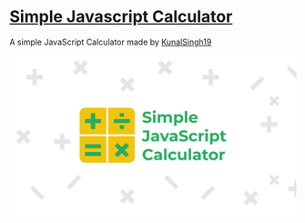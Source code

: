 # [Simple Javascript Calculator](https://KunalSingh19.github.io/Java-Calculator) 

A simple JavaScript Calculator made by [KunalSingh19](https://KunalSingh19.github.io)

![Simple Javascript Calculator](https://raw.githubusercontent.com/KunalSingh19/Java-Calculator/master/meta.jpg)
